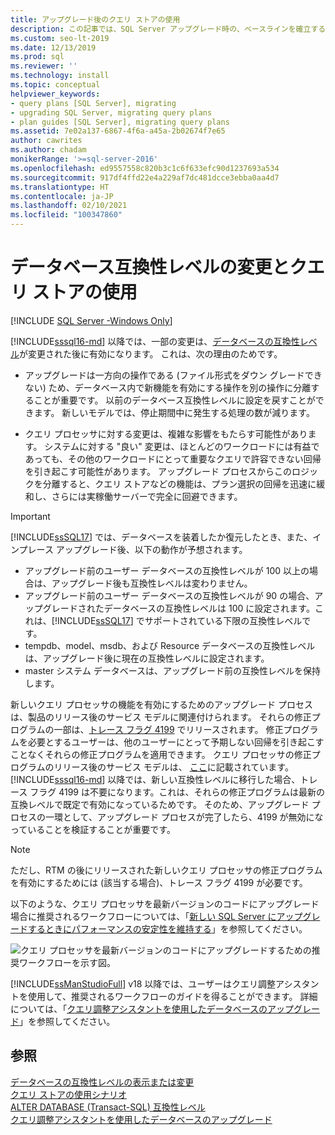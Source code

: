 ```yaml
---
title: アップグレード後のクエリ ストアの使用
description: この記事では、SQL Server アップグレード時の、ベースラインを確立するためのクエリ ストアの使用場所と、データベース互換レベルの変更について説明します。
ms.custom: seo-lt-2019
ms.date: 12/13/2019
ms.prod: sql
ms.reviewer: ''
ms.technology: install
ms.topic: conceptual
helpviewer_keywords:
- query plans [SQL Server], migrating
- upgrading SQL Server, migrating query plans
- plan guides [SQL Server], migrating query plans
ms.assetid: 7e02a137-6867-4f6a-a45a-2b02674f7e65
author: cawrites
ms.author: chadam
monikerRange: '>=sql-server-2016'
ms.openlocfilehash: ed9557558c820b3c1c6f633efc90d1237693a534
ms.sourcegitcommit: 917df4ffd22e4a229af7dc481dcce3ebba0aa4d7
ms.translationtype: HT
ms.contentlocale: ja-JP
ms.lasthandoff: 02/10/2021
ms.locfileid: "100347860"
---
```

# <a name="change-the-database-compatibility-level-and-use-the-query-store"></a>データベース互換性レベルの変更とクエリ ストアの使用

[!INCLUDE [SQL Server -Windows Only](../../includes/applies-to-version/sql-windows-only.md)]

[!INCLUDE[sssql16-md](../../includes/sssql16-md.md)] 以降では、一部の変更は、[データベースの互換性レベル](../../t-sql/statements/alter-database-transact-sql-compatibility-level.md)が変更された後に有効になります。 これは、次の理由のためです。  
  
- アップグレードは一方向の操作である (ファイル形式をダウン グレードできない) ため、データベース内で新機能を有効にする操作を別の操作に分離することが重要です。 以前のデータベース互換性レベルに設定を戻すことができます。  新しいモデルでは、停止期間中に発生する処理の数が減ります。  
  
- クエリ プロセッサに対する変更は、複雑な影響をもたらす可能性があります。 システムに対する "良い" 変更は、ほとんどのワークロードには有益であっても、その他のワークロードにとって重要なクエリで許容できない回帰を引き起こす可能性があります。 アップグレード プロセスからこのロジックを分離すると、クエリ ストアなどの機能は、プラン選択の回帰を迅速に緩和し、さらには実稼働サーバーで完全に回避できます。  
  
> [!IMPORTANT]  
> [!INCLUDE[ssSQL17](../../includes/sssql17-md.md)] では、データベースを装着したか復元したとき、また、インプレース アップグレード後、以下の動作が予想されます。
> - アップグレード前のユーザー データベースの互換性レベルが 100 以上の場合は、アップグレード後も互換性レベルは変わりません。    
> - アップグレード前のユーザー データベースの互換性レベルが 90 の場合、アップグレードされたデータベースの互換性レベルは 100 に設定されます。これは、[!INCLUDE[ssSQL17](../../includes/sssql17-md.md)] でサポートされている下限の互換性レベルです。    
> - tempdb、model、msdb、および Resource データベースの互換性レベルは、アップグレード後に現在の互換性レベルに設定されます。   
> - master システム データベースは、アップグレード前の互換性レベルを保持します。    
  
新しいクエリ プロセッサの機能を有効にするためのアップグレード プロセスは、製品のリリース後のサービス モデルに関連付けられます。  それらの修正プログラムの一部は、[トレース フラグ 4199](../../t-sql/database-console-commands/dbcc-traceon-trace-flags-transact-sql.md#4199) でリリースされます。  修正プログラムを必要とするユーザーは、他のユーザーにとって予期しない回帰を引き起こすことなくそれらの修正プログラムを適用できます。 クエリ プロセッサの修正プログラムのリリース後のサービス モデルは、 [ここ](https://support.microsoft.com/kb/974006)に記載されています。 [!INCLUDE[sssql16-md](../../includes/sssql16-md.md)] 以降では、新しい互換性レベルに移行した場合、トレース フラグ 4199 は不要になります。これは、それらの修正プログラムは最新の互換レベルで既定で有効になっているためです。 そのため、アップグレード プロセスの一環として、アップグレード プロセスが完了したら、4199 が無効になっていることを検証することが重要です。  

> [!NOTE]
> ただし、RTM の後にリリースされた新しいクエリ プロセッサの修正プログラムを有効にするためには (該当する場合)、トレース フラグ 4199 が必要です。
  
以下のような、クエリ プロセッサを最新バージョンのコードにアップグレード場合に推奨されるワークフローについては、「[新しい SQL Server にアップグレードするときにパフォーマンスの安定性を維持する](../../relational-databases/performance/query-store-usage-scenarios.md#CEUpgrade)」を参照してください。  
  
![クエリ プロセッサを最新バージョンのコードにアップグレードするための推奨ワークフローを示す図。](../../relational-databases/performance/media/query-store-usage-5.png "query-store-usage-5") 

[!INCLUDE[ssManStudioFull](../../includes/ssmanstudiofull-md.md)] v18 以降では、ユーザーはクエリ調整アシスタントを使用して、推奨されるワークフローのガイドを得ることができます。 詳細については、「[クエリ調整アシスタントを使用したデータベースのアップグレード](../../relational-databases/performance/upgrade-dbcompat-using-qta.md)」を参照してください。
 
## <a name="see-also"></a>参照  
[データベースの互換性レベルの表示または変更](../../relational-databases/databases/view-or-change-the-compatibility-level-of-a-database.md)     
[クエリ ストアの使用シナリオ](../../relational-databases/performance/query-store-usage-scenarios.md)     
[ALTER DATABASE &#40;Transact-SQL&#41; 互換性レベル](../../t-sql/statements/alter-database-transact-sql-compatibility-level.md)     
[クエリ調整アシスタントを使用したデータベースのアップグレード](../../relational-databases/performance/upgrade-dbcompat-using-qta.md)        
  
